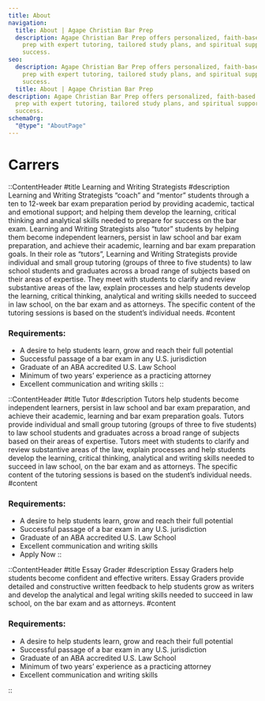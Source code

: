 ```yaml
---
title: About
navigation:
  title: About | Agape Christian Bar Prep
  description: Agape Christian Bar Prep offers personalized, faith-based bar exam
    prep with expert tutoring, tailored study plans, and spiritual support for
    success.
seo:
  description: Agape Christian Bar Prep offers personalized, faith-based bar exam
    prep with expert tutoring, tailored study plans, and spiritual support for
    success.
  title: About | Agape Christian Bar Prep
description: Agape Christian Bar Prep offers personalized, faith-based bar exam
  prep with expert tutoring, tailored study plans, and spiritual support for
  success.
schemaOrg:
  "@type": "AboutPage"
---
```


# Carrers

::ContentHeader
#title
Learning and Writing Strategists
#description
Learning and Writing Strategists “coach” and “mentor” students through a ten to 12-week bar exam preparation period by providing academic, tactical and emotional support; and helping them develop the learning, critical thinking and analytical skills needed to prepare for success on the bar exam. Learning and Writing Strategists also “tutor” students by helping them become independent learners, persist in law school and bar exam preparation, and achieve their academic, learning and bar exam preparation goals.
In their role as “tutors”, Learning and Writing Strategists provide individual and small group tutoring (groups of three to five students) to law school students and graduates across a broad range of subjects based on their areas of expertise. They meet with students to clarify and review substantive areas of the law, explain processes and help students develop the learning, critical thinking, analytical and writing skills needed to succeed in law school, on the bar exam and as attorneys. The specific content of the tutoring sessions is based on the student’s individual needs.
#content
### Requirements:
- A desire to help students learn, grow and reach their full potential
- Successful passage of a bar exam in any U.S. jurisdiction
- Graduate of an ABA accredited U.S. Law School
- Minimum of two years’ experience as a practicing attorney
- Excellent communication and writing skills
::




::ContentHeader
#title
Tutor
#description
Tutors help students become independent learners, persist in law school and bar exam preparation, and achieve their academic, learning and bar exam preparation goals.  Tutors provide individual and small group tutoring (groups of three to five students) to law school students and graduates across a broad range of subjects based on their areas of expertise.  Tutors meet with students to clarify and review substantive areas of the law, explain processes and help students develop the learning, critical thinking, analytical and writing skills needed to succeed in law school, on the bar exam and as attorneys.  The specific content of the tutoring sessions is based on the student’s individual needs.
#content
### Requirements:
- A desire to help students learn, grow and reach their full potential
- Successful passage of a bar exam in any U.S. jurisdiction
- Graduate of an ABA accredited U.S. Law School
- Excellent communication and writing skills
- Apply Now
::



::ContentHeader
#title
Essay Grader
#description
Essay Graders help students become confident and effective writers.  Essay Graders provide detailed and constructive written feedback to help students grow as writers and develop the analytical and legal writing skills needed to succeed in law school, on the bar exam and as attorneys.
#content
### Requirements:
- A desire to help students learn, grow and reach their full potential
- Successful passage of a bar exam in any U.S. jurisdiction
- Graduate of an ABA accredited U.S. Law School
- Minimum of two years’ experience as a practicing attorney
- Excellent communication and writing skills

::

